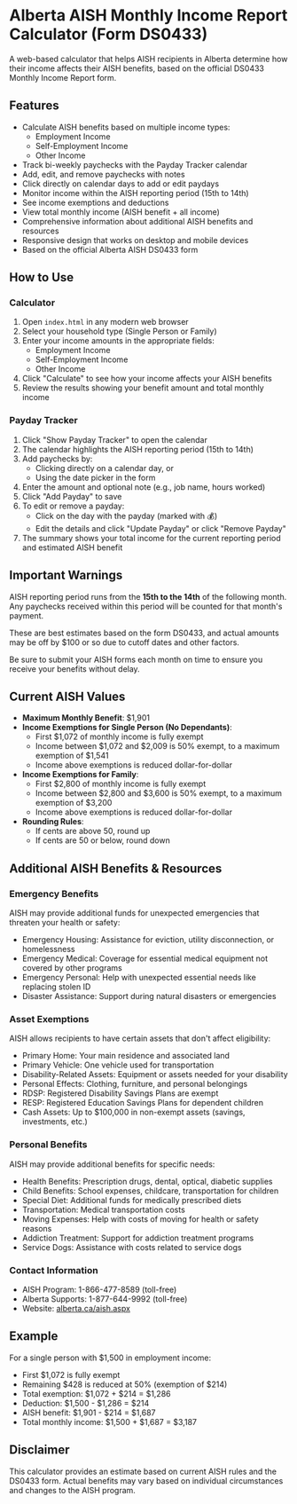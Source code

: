 # Alberta AISH Monthly Income Report Calculator (Form DS0433)

A web-based calculator that helps AISH recipients in Alberta determine how their income affects their AISH benefits, based on the official DS0433 Monthly Income Report form.

## Features

- Calculate AISH benefits based on multiple income types:
  - Employment Income
  - Self-Employment Income
  - Other Income
- Track bi-weekly paychecks with the Payday Tracker calendar
- Add, edit, and remove paychecks with notes
- Click directly on calendar days to add or edit paydays
- Monitor income within the AISH reporting period (15th to 14th)
- See income exemptions and deductions
- View total monthly income (AISH benefit + all income)
- Comprehensive information about additional AISH benefits and resources
- Responsive design that works on desktop and mobile devices
- Based on the official Alberta AISH DS0433 form

## How to Use

### Calculator
1. Open `index.html` in any modern web browser
2. Select your household type (Single Person or Family)
3. Enter your income amounts in the appropriate fields:
   - Employment Income
   - Self-Employment Income
   - Other Income
4. Click "Calculate" to see how your income affects your AISH benefits
5. Review the results showing your benefit amount and total monthly income

### Payday Tracker
1. Click "Show Payday Tracker" to open the calendar
2. The calendar highlights the AISH reporting period (15th to 14th)
3. Add paychecks by:
   - Clicking directly on a calendar day, or
   - Using the date picker in the form
4. Enter the amount and optional note (e.g., job name, hours worked)
5. Click "Add Payday" to save
6. To edit or remove a payday:
   - Click on the day with the payday (marked with 💰)
   - Edit the details and click "Update Payday" or click "Remove Payday"
7. The summary shows your total income for the current reporting period and estimated AISH benefit

## Important Warnings

AISH reporting period runs from the **15th to the 14th** of the following month. Any paychecks received within this period will be counted for that month's payment.

These are best estimates based on the form DS0433, and actual amounts may be off by $100 or so due to cutoff dates and other factors.

Be sure to submit your AISH forms each month on time to ensure you receive your benefits without delay.

## Current AISH Values

- **Maximum Monthly Benefit**: $1,901
- **Income Exemptions for Single Person (No Dependants)**:
  - First $1,072 of monthly income is fully exempt
  - Income between $1,072 and $2,009 is 50% exempt, to a maximum exemption of $1,541
  - Income above exemptions is reduced dollar-for-dollar
- **Income Exemptions for Family**:
  - First $2,800 of monthly income is fully exempt
  - Income between $2,800 and $3,600 is 50% exempt, to a maximum exemption of $3,200
  - Income above exemptions is reduced dollar-for-dollar
- **Rounding Rules**:
  - If cents are above 50, round up
  - If cents are 50 or below, round down

## Additional AISH Benefits & Resources

### Emergency Benefits
AISH may provide additional funds for unexpected emergencies that threaten your health or safety:
- Emergency Housing: Assistance for eviction, utility disconnection, or homelessness
- Emergency Medical: Coverage for essential medical equipment not covered by other programs
- Emergency Personal: Help with unexpected essential needs like replacing stolen ID
- Disaster Assistance: Support during natural disasters or emergencies

### Asset Exemptions
AISH allows recipients to have certain assets that don't affect eligibility:
- Primary Home: Your main residence and associated land
- Primary Vehicle: One vehicle used for transportation
- Disability-Related Assets: Equipment or assets needed for your disability
- Personal Effects: Clothing, furniture, and personal belongings
- RDSP: Registered Disability Savings Plans are exempt
- RESP: Registered Education Savings Plans for dependent children
- Cash Assets: Up to $100,000 in non-exempt assets (savings, investments, etc.)

### Personal Benefits
AISH may provide additional benefits for specific needs:
- Health Benefits: Prescription drugs, dental, optical, diabetic supplies
- Child Benefits: School expenses, childcare, transportation for children
- Special Diet: Additional funds for medically prescribed diets
- Transportation: Medical transportation costs
- Moving Expenses: Help with costs of moving for health or safety reasons
- Addiction Treatment: Support for addiction treatment programs
- Service Dogs: Assistance with costs related to service dogs

### Contact Information
- AISH Program: 1-866-477-8589 (toll-free)
- Alberta Supports: 1-877-644-9992 (toll-free)
- Website: [alberta.ca/aish.aspx](https://www.alberta.ca/aish.aspx)

## Example

For a single person with $1,500 in employment income:
- First $1,072 is fully exempt
- Remaining $428 is reduced at 50% (exemption of $214)
- Total exemption: $1,072 + $214 = $1,286
- Deduction: $1,500 - $1,286 = $214
- AISH benefit: $1,901 - $214 = $1,687
- Total monthly income: $1,500 + $1,687 = $3,187

## Disclaimer

This calculator provides an estimate based on current AISH rules and the DS0433 form. Actual benefits may vary based on individual circumstances and changes to the AISH program. 